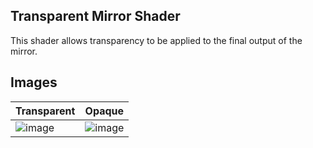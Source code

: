 ## Transparent Mirror Shader
This shader allows transparency to be applied to the final output of the mirror.

## Images

|Transparent|Opaque|
|---|---|
|![image](https://github.com/user-attachments/assets/a4a4d1cf-0c67-4f34-96bc-1528116efd4f)|![image](https://github.com/user-attachments/assets/f26f951a-9be9-40cb-b889-6dc37a2e1900)|

